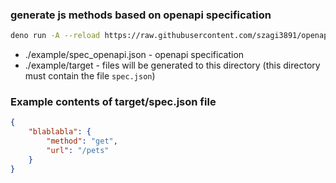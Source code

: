 ### generate js methods based on openapi specification

```sh
deno run -A --reload https://raw.githubusercontent.com/szagi3891/openapi-generator/refs/heads/main/main.ts ./example/spec_openapi.json ./example/target
```

- ./example/spec_openapi.json - openapi specification
- ./example/target - files will be generated to this directory (this directory must contain the file `spec.json`)

### Example contents of target/spec.json file

```json
{
    "blablabla": {
        "method": "get",
        "url": "/pets"
    }
}

```

